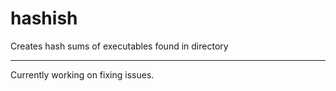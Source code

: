 # hashish
Creates hash sums of executables found in directory

---
Currently working on fixing issues.
